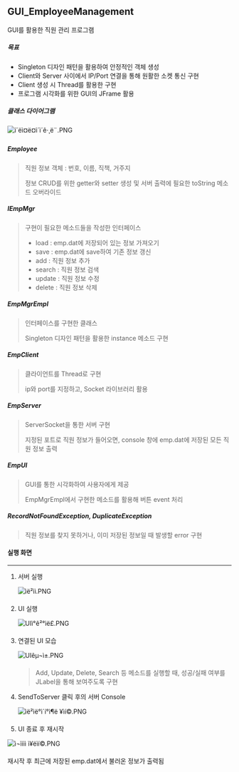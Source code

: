 ## GUI_EmployeeManagement

GUI를 활용한 직원 관리 프로그램



##### 목표

- Singleton 디자인 패턴을 활용하여 안정적인 객체 생성
- Client와 Server 사이에서 IP/Port 연결을 통해 원활한 소켓 통신 구현
- Client 생성 시 Thread를 활용한 구현
- 프로그램 시각화를 위한 GUI의 JFrame 활용



##### 클래스 다이어그램

![í´ëì¤ë¤ì´ì´ê·¸ë¨.PNG](https://github.com/kim6394/Project/blob/master/images/GUI/%ED%81%B4%EB%9E%98%EC%8A%A4%EB%8B%A4%EC%9D%B4%EC%96%B4%EA%B7%B8%EB%9E%A8.PNG?raw=true)



##### Employee

> 직원 정보 객체 : 번호, 이름, 직책, 거주지
>
> 정보 CRUD를 위한 getter와 setter 생성 및 서버 출력에 필요한 toString 메소드 오버라이드



##### IEmpMgr

> 구현이 필요한 메소드들을 작성한 인터페이스
>
> - load : emp.dat에 저장되어 있는 정보 가져오기
> - save : emp.dat에 save하여 기존 정보 갱신
> - add : 직원 정보 추가
> - search : 직원 정보 검색
> - update : 직원 정보 수정
> - delete : 직원 정보 삭제



##### EmpMgrEmpl

> 인터페이스를 구현한 클래스
>
> Singleton 디자인 패턴을 활용한 instance 메소드 구현



##### EmpClient

> 클라이언트를 Thread로 구현
>
> ip와 port를 지정하고, Socket 라이브러리 활용



##### EmpServer

> ServerSocket을 통한 서버 구현
>
> 지정된 포트로 직원 정보가 들어오면, console 창에 emp.dat에 저장된 모든 직원 정보 출력



##### EmpUI

> GUI를 통한 시각화하여 사용자에게 제공
>
> EmpMgrEmpl에서 구현한 메소드를 활용해 버튼 event 처리



##### RecordNotFoundException, DuplicateException

> 직원 정보를 찾지 못하거나, 이미 저장된 정보일 때 발생할 error 구현





#### 실행 화면

---

1. 서버 실행

   ![ìë²ìì.PNG](https://github.com/kim6394/Project/blob/master/images/GUI/%EC%84%9C%EB%B2%84%EC%8B%9C%EC%9E%91.PNG?raw=true)

2. UI 실행

   ![UIì°ê²°ìë£.PNG](https://github.com/kim6394/Project/blob/master/images/GUI/UI%EC%97%B0%EA%B2%B0%EC%99%84%EB%A3%8C.PNG?raw=true)

3. 연결된 UI 모습


   ![UIêµ¬ì±.PNG](https://github.com/kim6394/Project/blob/master/images/GUI/UI%EA%B5%AC%EC%84%B1.PNG?raw=true)



   > Add, Update, Delete, Search 등 메소드를 실행할 때, 성공/실패 여부를 JLabel을 통해 보여주도록 구현



4. SendToServer 클릭 후의 서버 Console

   ![ìë²ìë°ì´í°ì¶ë ¥ìí©.PNG](https://github.com/kim6394/Project/blob/master/images/GUI/%EC%84%9C%EB%B2%84%EC%97%90%EB%8D%B0%EC%9D%B4%ED%84%B0%EC%B6%9C%EB%A0%A5%EC%83%81%ED%99%A9.PNG?raw=true)



5.  UI 종료 후 재시작

   ![ì¬ìììì ì¥ëìí©.PNG](https://github.com/kim6394/Project/blob/master/images/GUI/%EC%9E%AC%EC%8B%9C%EC%9E%91%EC%8B%9C%EC%A0%80%EC%9E%A5%EB%90%9C%EC%83%81%ED%99%A9.PNG?raw=true)


   재시작 후 최근에 저장된 emp.dat에서 불러온 정보가 출력됨



